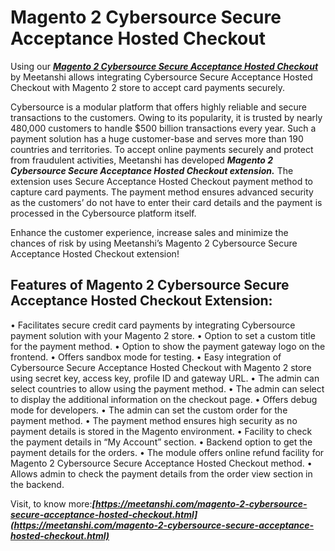 # Magento 2 Cybersource Secure Acceptance Hosted Checkout


Using our   ***[Magento 2 Cybersource Secure Acceptance Hosted Checkout](https://meetanshi.com/magento-2-cybersource-secure-acceptance-hosted-checkout.html)*** by Meetanshi allows integrating Cybersource Secure Acceptance Hosted Checkout with Magento 2 store to accept card payments securely.

Cybersource is a modular platform that offers highly reliable and secure transactions to the customers. Owing to its popularity, it is trusted by nearly 480,000 customers to handle $500 billion transactions every year. Such a payment solution has a huge customer-base and serves more than 190 countries and territories.
 To accept online payments securely and protect from fraudulent activities, Meetanshi has developed ***Magento 2 Cybersource Secure Acceptance Hosted Checkout extension.***  The extension uses Secure Acceptance Hosted Checkout payment method to capture card payments.
 The payment method ensures advanced security as the customers’ do not have to enter their card details and the payment is processed in the Cybersource platform itself.
 
Enhance the customer experience, increase sales and minimize the chances of risk by using Meetanshi’s Magento 2 Cybersource Secure Acceptance Hosted Checkout extension!



##  Features of Magento 2 Cybersource Secure Acceptance Hosted Checkout Extension:


•       Facilitates secure credit card payments by integrating Cybersource payment solution with your Magento 2 store.
•       Option to set a custom title for the payment method.
•       Option to show the payment gateway logo on the frontend.
•       Offers sandbox mode for testing.
•       Easy integration of Cybersource Secure Acceptance Hosted Checkout with Magento 2 store using secret key, access key, profile ID and gateway URL.
•       The admin can select countries to allow using the payment method.
•       The admin can select to display the additional information on the checkout page.
•       Offers debug mode for developers.
•       The admin can set the custom order for the payment method.
•       The payment method ensures high security as no payment details is stored in the Magento environment.
•       Facility to check the payment details in “My Account” section.
•       Backend option to get the payment details for the orders.
•       The module offers online refund facility for Magento 2 Cybersource Secure Acceptance Hosted Checkout method.
•       Allows admin to check the payment details from the order view section in the backend.
 


Visit, to know more:***[https://meetanshi.com/magento-2-cybersource-secure-acceptance-hosted-checkout.html](https://meetanshi.com/magento-2-cybersource-secure-acceptance-hosted-checkout.html)***


